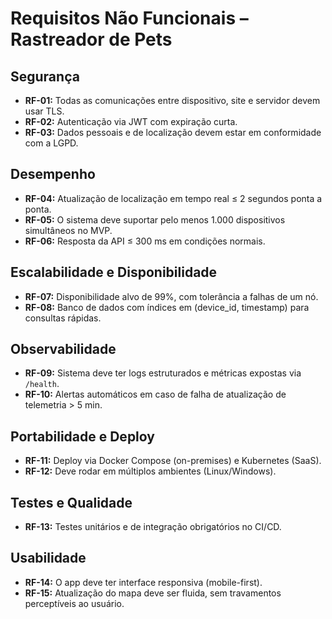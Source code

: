 # Requisitos Não Funcionais – Rastreador de Pets

## Segurança
- **RF-01:** Todas as comunicações entre dispositivo, site e servidor devem usar TLS.
- **RF-02:** Autenticação via JWT com expiração curta.
- **RF-03:** Dados pessoais e de localização devem estar em conformidade com a LGPD.

## Desempenho
- **RF-04:** Atualização de localização em tempo real ≤ 2 segundos ponta a ponta.
- **RF-05:** O sistema deve suportar pelo menos 1.000 dispositivos simultâneos no MVP.
- **RF-06:** Resposta da API ≤ 300 ms em condições normais.

## Escalabilidade e Disponibilidade
- **RF-07:** Disponibilidade alvo de 99%, com tolerância a falhas de um nó.
- **RF-08:** Banco de dados com índices em (device_id, timestamp) para consultas rápidas.

## Observabilidade
- **RF-09:** Sistema deve ter logs estruturados e métricas expostas via `/health`.
- **RF-10:** Alertas automáticos em caso de falha de atualização de telemetria > 5 min.

## Portabilidade e Deploy
- **RF-11:** Deploy via Docker Compose (on-premises) e Kubernetes (SaaS).
- **RF-12:** Deve rodar em múltiplos ambientes (Linux/Windows).

## Testes e Qualidade
- **RF-13:** Testes unitários e de integração obrigatórios no CI/CD.

## Usabilidade
- **RF-14:** O app deve ter interface responsiva (mobile-first).
- **RF-15:** Atualização do mapa deve ser fluida, sem travamentos perceptíveis ao usuário.
